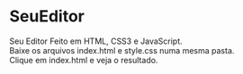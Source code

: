 # SeuEditor
Seu Editor Feito em HTML, CSS3 e JavaScript. <br>
Baixe os arquivos index.html e style.css numa mesma pasta. <br>
Clique em index.html e veja o resultado.
